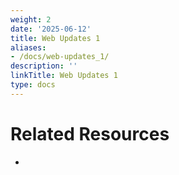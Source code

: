 ```yaml
---
weight: 2
date: '2025-06-12'
title: Web Updates 1
aliases:
- /docs/web-updates_1/
description: ''
linkTitle: Web Updates 1
type: docs
---
```


<!-- Unsupported block type: callout -->

<!-- Unsupported block type: column_list -->

# Related Resources

- 